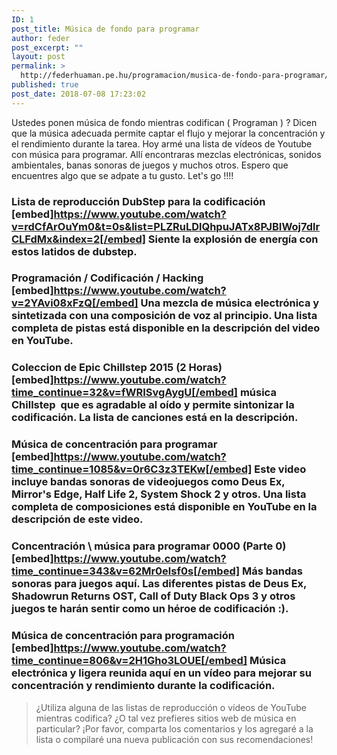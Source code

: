 ```yaml
---
ID: 1
post_title: Música de fondo para programar
author: feder
post_excerpt: ""
layout: post
permalink: >
  http://federhuaman.pe.hu/programacion/musica-de-fondo-para-programar/
published: true
post_date: 2018-07-08 17:23:02
---
```

Ustedes ponen música de fondo mientras codifican ( Programan ) ? Dicen que la música adecuada permite captar el flujo y mejorar la concentración y el rendimiento durante la tarea. Hoy armé una lista de vídeos de Youtube con música para programar. Allí encontraras mezclas electrónicas, sonidos ambientales, banas sonoras de juegos y muchos otros. Espero que encuentres algo que se adpate a tu gusto. Let's go !!!! 
### Lista de reproducción DubStep para la codificación [embed]https://www.youtube.com/watch?v=rdCfArOuYm0&t=0s&list=PLZRuLDlQhpuJATx8PJBIWoj7dlrCLFdMx&index=2[/embed] Siente la explosión de energía con estos latidos de dubstep. 

### Programación / Codificación / Hacking [embed]https://www.youtube.com/watch?v=2YAvi08xFzQ[/embed] Una mezcla de música electrónica y sintetizada con una composición de voz al principio. Una lista completa de pistas está disponible en la descripción del video en YouTube. 

### Coleccion de Epic Chillstep 2015 (2 Horas) [embed]https://www.youtube.com/watch?time_continue=32&v=fWRISvgAygU[/embed] música Chillstep  que es agradable al oído y permite sintonizar la codificación. La lista de canciones está en la descripción. 

### Música de concentración para programar [embed]https://www.youtube.com/watch?time_continue=1085&v=0r6C3z3TEKw[/embed] Este video incluye bandas sonoras de videojuegos como Deus Ex, Mirror's Edge, Half Life 2, System Shock 2 y otros. Una lista completa de composiciones está disponible en YouTube en la descripción de este video. 

### Concentración \ música para programar 0000 (Parte 0) [embed]https://www.youtube.com/watch?time_continue=343&v=62Mr0elsf0s[/embed] Más bandas sonoras para juegos aquí. Las diferentes pistas de Deus Ex, Shadowrun Returns OST, Call of Duty Black Ops 3 y otros juegos te harán sentir como un héroe de codificación :). 

### Música de concentración para programación [embed]https://www.youtube.com/watch?time_continue=806&v=2H1Gho3LOUE[/embed] Música electrónica y ligera reunida aquí en un vídeo para mejorar su concentración y rendimiento durante la codificación. 

> ¿Utiliza alguna de las listas de reproducción o vídeos de YouTube mientras codifica? ¿O tal vez prefieres sitios web de música en particular? ¡Por favor, comparta los comentarios y los agregaré a la lista o compilaré una nueva publicación con sus recomendaciones!  
